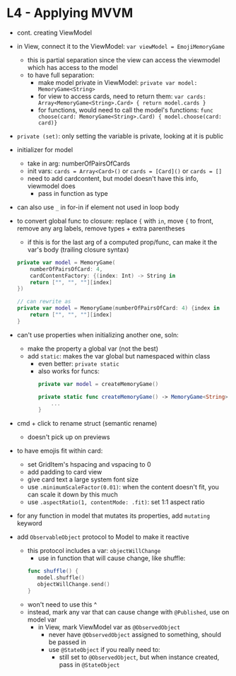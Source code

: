 # L4 - Applying MVVM

- cont. creating ViewModel
- in View, connect it to the ViewModel: `var viewModel = EmojiMemoryGame`
    - this is partial separation since the view can access the viewmodel which has access to the model
    - to have full separation:
        - make model private in ViewModel: `private var model: MemoryGame<String>`
        - for view to access cards, need to return them: `var cards: Array<MemoryGame<String>.Card> { return model.cards }`
        - for functions, would need to call the model's functions: `func choose(card: MemoryGame<String>.Card) { model.choose(card: card)}`

- `private (set)`: only setting the variable is private, looking at it is public

- initializer for model
    - take in arg: numberOfPairsOfCards
    - init vars: `cards = Array<Card>()` or `cards = [Card]()` or `cards = []`
    - need to add cardcontent, but model doesn't have this info, viewmodel does
        - pass in function as type

- can also use `_` in for-in if element not used in loop body
- to convert global func to closure: replace `{` with `in`, move `{` to front, remove any arg labels, remove types + extra parentheses
    - if this is for the last arg of a computed prop/func, can make it the var's body (trailing closure syntax)

    ```swift
    private var model = MemoryGame(
        numberOfPairsOfCard: 4,
        cardContentFactory: {(index: Int) -> String in
        return ["", "", ""][index]
    })

    // can rewrite as
    private var model = MemoryGame(numberOfPairsOfCard: 4) {index in
        return ["", "", ""][index]
    }
    ```

- can't use properties when initializing another one, soln:
    - make the property a global var (not the best)
    - add `static`: makes the var global but namespaced within class
        - even better: `private static`
        - also works for funcs:
            ```swift
            private var model = createMemoryGame()

            private static func createMemoryGame() -> MemoryGame<String> {
                ...
            }
            ```

- cmd + click to rename struct (semantic rename)
    - doesn't pick up on previews

- to have emojis fit within card:
    - set GridItem's hspacing and vspacing to 0
    - add padding to card view
    - give card text a large system font size
    - use `.minimumScaleFactor(0.01)`: when the content doesn't fit, you can scale it down by this much
    - use `.aspectRatio(1, contentMode: .fit)`: set 1:1 aspect ratio

- for any function in model that mutates its properties, add `mutating` keyword

- add `ObservableObject` protocol to Model to make it reactive 
    - this protocol includes a var: `objectWillChange`
        - use in function that will cause change, like shuffle:
        ```swift
        func shuffle() {
           model.shuffle()
           objectWillChange.send() 
        }
        ```
    - won't need to use this ^
    - instead, mark any var that can cause change with `@Published`, use on model var
        - in View, mark ViewModel var as `@ObservedObject`
            - never have `@ObservedObject` assigned to something, should be passed in
            - use `@StateObject` if you really need to:
                - still set to `@ObservedObject`, but when instance created, pass in `@StateObject`